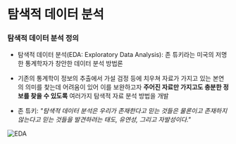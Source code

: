 # 탐색적 데이터 분석

### 탐색적 데이터 분석 정의
* 탐색적 데이터 분석(EDA: Exploratory Data Analysis): 존 튜키라는 미국의 저명한 통계학자가 창안한 데이터 분석 방법론

* 기존의 통계학이 정보의 추출에서 가설 검정 등에 치우쳐 자료가 가지고 있는 본연의 의미를 찾는데 어려움이 있어
  이를 보완하고자 **주어진 자료만 가지고도 충분한 정보를 찾을 수 있도록** 여러가지 탐색적 자료 분석 방법을 개발
  
* 존 튜키: _"탐색적 데이터 분석은 우리가 존재한다고 믿는 것들은 물론이고 존재하지 않는다고 믿는 것들을 발견하려는 태도, 유연성, 그리고 자발성이다."_

![EDA](.https://upload.wikimedia.org/wikipedia/commons/b/ba/Data_visualization_process_v1.png)
















